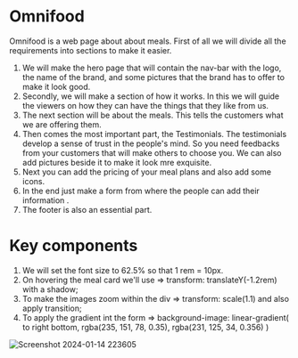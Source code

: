 # Omnifood
Omnifood is a web page about about meals. 
First of all we will divide all the requirements into sections to make it easier.
1) We will make the hero page that will contain the nav-bar with the logo, the name of the brand, and some pictures that the brand has to offer to make it look good.
2) Secondly, we will make a section of how it works. In this we will guide the viewers on how they can have the things that they like from us.
3) The next section will be about the meals. This tells the customers what we are offering them.
4) Then comes the most important part, the Testimonials. The testimonials develop a sense of trust in the people's mind. So you need feedbacks from your customers that will make others to choose you. We can also add pictures beside it to make it look mre exquisite.
5) Next you can add the pricing of your meal plans and also add some icons.
6) In the end just make a form from where the people can add their information .
7) The footer is also an essential part.


# Key components 
1) We will set the font size to 62.5% so that 1 rem = 10px.
2) On hovering the meal card we'll use => transform: translateY(-1.2rem) with a shadow;
3) To make the images zoom within the div =>  transform: scale(1.1) and also apply transition;
4) To apply the gradient int the form => background-image: linear-gradient(
      to right bottom,
      rgba(235, 151, 78, 0.35),
      rgba(231, 125, 34, 0.356)
    )
    
![Screenshot 2024-01-14 223605](https://github.com/AsadKhan-11/Omnifood/assets/150323120/ffe26b49-7c3f-4f83-a2b1-0de207467611)


